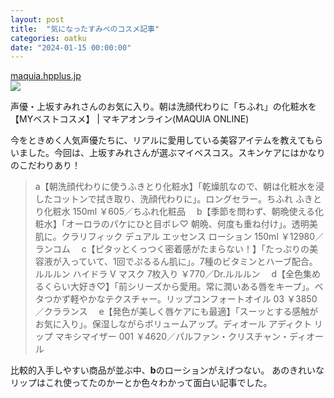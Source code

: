 ```yaml
---
layout: post
title:  "気になったすみぺのコスメ記事"
categories: oatku
date: "2024-01-15 00:00:00"
---
```



<div class="card">
  <a href="https://maquia.hpplus.jp/skincare/news/84794/"></a>
  <div class="card__header">
    <a href="https://maquia.hpplus.jp/skincare/news/84794/">maquia.hpplus.jp</a>
  </div>
  <div class="card__image">
    <img src="http://img-maquia.hpplus.jp/ogp/image/98/98306126-0849-46ce-b2a4-661f1ffb03cc-1200x630.jpeg">
  </div>
  <div class="card__title">
    <p>声優・上坂すみれさんのお気に入り。朝は洗顔代わりに「ちふれ」の化粧水を【MYベストコスメ】 | マキアオンライン(MAQUIA ONLINE)</p>
  </div>
  <div class="card__description">
    <p>今をときめく人気声優たちに、リアルに愛用している美容アイテムを教えてもらいました。今回は、上坂すみれさんが選ぶマイベスコス。スキンケアにはかなりのこだわりあり！</p>
  </div>
</div>


> a【朝洗顔代わりに使うふきとり化粧水】「乾燥肌なので、朝は化粧水を浸したコットンで拭き取り、洗顔代わりに」。ロングセラー。ちふれ ふきとり化粧水 150ml ￥605／ちふれ化粧品　
> b【季節を問わず、朝晩使える化粧水】「オーロラのパケにひと目ボレ♡ 朝晩、何度も重ね付け」。透明美肌に。クラリフィック デュアル エッセンス ローション 150ml ￥12980／ランコム　
> c【ピタッとくっつく密着感がたまらない！】「たっぷりの美容液が入っていて、1回でぷるるん肌に」。7種のビタミンとハーブ配合。ルルルン ハイドラ V マスク 7枚入り ￥770／Dr.ルルルン　
> d【全色集めるくらい大好き♡】「前シリーズから愛用。常に潤いある唇をキープ」。ベタつかず軽やかなテクスチャー。リップコンフォートオイル 03 ￥3850／クラランス　
> e【発色が美しく唇ケアにも最適】「スーッとする感触がお気に入り」。保湿しながらボリュームアップ。ディオール アディクト リップ マキシマイザー 001 ￥4620／パルファン・クリスチャン・ディオール

比較的入手しやすい商品が並ぶ中、**b**のローションがえげつない。
あのきれいなリップはこれ使ってたのかーとか色々わかって面白い記事でした。

